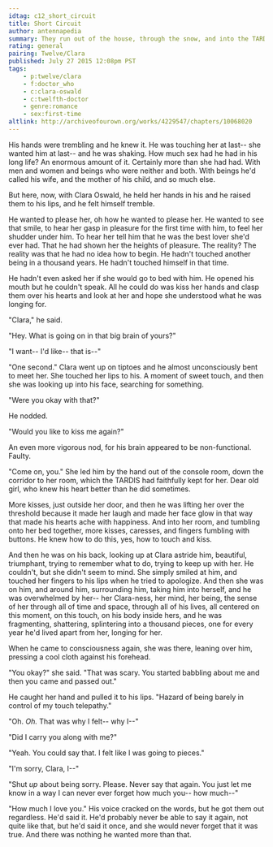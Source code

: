 ```yaml
---
idtag: c12_short_circuit
title: Short Circuit
author: antennapedia
summary: They run out of the house, through the snow, and into the TARDIS. And then...
rating: general
pairing: Twelve/Clara
published: July 27 2015 12:08pm PST
tags:
    - p:twelve/clara
    - f:doctor_who
    - c:clara-oswald
    - c:twelfth-doctor
    - genre:romance
    - sex:first-time
altlink: http://archiveofourown.org/works/4229547/chapters/10068020
---
```

His hands were trembling and he knew it. He was touching her at last-- she wanted him at last-- and he was shaking. How much sex had he had in his long life? An enormous amount of it. Certainly more than she had had. With men and women and beings who were neither and both. With beings he'd called his wife, and the mother of his child, and so much else.

But here, now, with Clara Oswald, he held her hands in his and he raised them to his lips, and he felt himself tremble.

He wanted to please her, oh how he wanted to please her. He wanted to see that smile, to hear her gasp in pleasure for the first time with him, to feel her shudder under him. To hear her tell him that he was the best lover she'd ever had. That he had shown her the heights of pleasure. The reality? The reality was that he had no idea how to begin. He hadn't touched another being in a thousand years. He hadn't touched himself in that time.

He hadn't even asked her if she would go to bed with him. He opened his mouth but he couldn't speak. All he could do was kiss her hands and clasp them over his hearts and look at her and hope she understood what he was longing for.

"Clara," he said.

"Hey. What is going on in that big brain of yours?"

"I want-- I'd like-- that is--"

"One second." Clara went up on tiptoes and he almost unconsciously bent to meet her. She touched her lips to his. A moment of sweet touch, and then she was looking up into his face, searching for something.

"Were you okay with that?"

He nodded.

"Would you like to kiss me again?"

An even more vigorous nod, for his brain appeared to be non-functional. Faulty.

"Come on, you." She led him by the hand out of the console room, down the corridor to her room, which the TARDIS had faithfully kept for her. Dear old girl, who knew his heart better than he did sometimes.

More kisses, just outside her door, and then he was lifting her over the threshold because it made her laugh and made her face glow in that way that made his hearts ache with happiness. And into her room, and tumbling onto her bed together, more kisses, caresses, and fingers fumbling with buttons. He knew how to do this, yes, how to touch and kiss.

And then he was on his back, looking up at Clara astride him, beautiful, triumphant, trying to remember what to do, trying to keep up with her. He couldn't, but she didn't seem to mind. She simply smiled at him, and touched her fingers to his lips when he tried to apologize. And then she was on him, and around him, surrounding him, taking him into herself, and he was overwhelmed by her-- her Clara-ness, her mind, her being, the sense of her through all of time and space, through all of his lives, all centered on this moment, on this touch, on his body inside hers, and he was fragmenting, shattering, splintering into a thousand pieces, one for every year he'd lived apart from her, longing for her.

When he came to consciousness again, she was there, leaning over him, pressing a cool cloth against his forehead.

"You okay?" she said. "That was scary. You started babbling about me and then you came and passed out."

He caught her hand and pulled it to his lips. "Hazard of being barely in control of my touch telepathy."

"Oh. *Oh.* That was why I felt-- why I--"

"Did I carry you along with me?"

"Yeah. You could say that. I felt like I was going to pieces."

"I'm sorry, Clara, I--"

"Shut *up* about being sorry. Please. Never say that again. You just let me know in a way I can never ever forget how much you-- how much--"

"How much I love you." His voice cracked on the words, but he got them out regardless. He'd said it. He'd probably never be able to say it again, not quite like that, but he'd said it once, and she would never forget that it was true. And there was nothing he wanted more than that.
